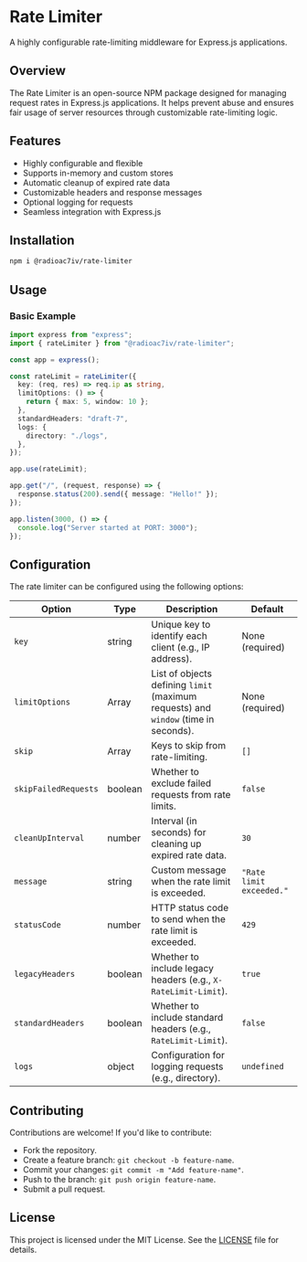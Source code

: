 # Rate Limiter

A highly configurable rate-limiting middleware for Express.js applications.

## Overview

The Rate Limiter is an open-source NPM package designed for managing request rates in Express.js applications. It helps prevent abuse and ensures fair usage of server resources through customizable rate-limiting logic.

## Features

- Highly configurable and flexible
- Supports in-memory and custom stores
- Automatic cleanup of expired rate data
- Customizable headers and response messages
- Optional logging for requests
- Seamless integration with Express.js

## Installation

```bash
npm i @radioac7iv/rate-limiter
```

## Usage

### Basic Example

```ts
import express from "express";
import { rateLimiter } from "@radioac7iv/rate-limiter";

const app = express();

const rateLimit = rateLimiter({
  key: (req, res) => req.ip as string,
  limitOptions: () => {
    return { max: 5, window: 10 };
  },
  standardHeaders: "draft-7",
  logs: {
    directory: "./logs",
  },
});

app.use(rateLimit);

app.get("/", (request, response) => {
  response.status(200).send({ message: "Hello!" });
});

app.listen(3000, () => {
  console.log("Server started at PORT: 3000");
});
```

## Configuration

The rate limiter can be configured using the following options:

| Option               | Type          | Description                                                                         | Default                  |
| -------------------- | ------------- | ----------------------------------------------------------------------------------- | ------------------------ |
| `key`                | string        | Unique key to identify each client (e.g., IP address).                              | None (required)          |
| `limitOptions`       | Array         | List of objects defining `limit` (maximum requests) and `window` (time in seconds). | None (required)          |
| `skip`               | Array<string> | Keys to skip from rate-limiting.                                                    | `[]`                     |
| `skipFailedRequests` | boolean       | Whether to exclude failed requests from rate limits.                                | `false`                  |
| `cleanUpInterval`    | number        | Interval (in seconds) for cleaning up expired rate data.                            | `30`                     |
| `message`            | string        | Custom message when the rate limit is exceeded.                                     | `"Rate limit exceeded."` |
| `statusCode`         | number        | HTTP status code to send when the rate limit is exceeded.                           | `429`                    |
| `legacyHeaders`      | boolean       | Whether to include legacy headers (e.g., `X-RateLimit-Limit`).                      | `true`                   |
| `standardHeaders`    | boolean       | Whether to include standard headers (e.g., `RateLimit-Limit`).                      | `false`                  |
| `logs`               | object        | Configuration for logging requests (e.g., directory).                               | `undefined`              |

## Contributing

Contributions are welcome! If you'd like to contribute:

- Fork the repository.
- Create a feature branch: `git checkout -b feature-name`.
- Commit your changes: `git commit -m "Add feature-name"`.
- Push to the branch: `git push origin feature-name`.
- Submit a pull request.

## License

This project is licensed under the MIT License. See the [LICENSE](LICENSE) file for details.
